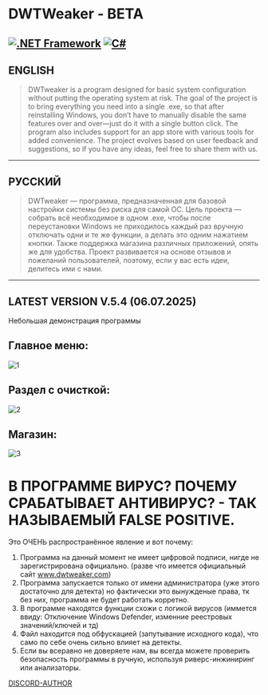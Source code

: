 # DWTWeaker - BETA

[![.NET Framework](https://img.shields.io/badge/.NET_Framework-4.8-blueviolet?logo=dotnet)](https://dotnet.microsoft.com/download/dotnet-framework)
[![C#](https://img.shields.io/badge/C%23-7.3-brightgreen?logo=csharp)](https://learn.microsoft.com/dotnet/csharp/whats-new/csharp-7-3)
---

## ENGLISH

> DWTweaker is a program designed for basic system configuration without putting the operating system at risk. The goal of the project is to bring everything you need into a single .exe, so that after reinstalling Windows, you don’t have to manually disable the same features over and over—just do it with a single button click. The program also includes support for an app store with various tools for added convenience. The project evolves based on user feedback and suggestions, so if you have any ideas, feel free to share them with us.

---

## РУССКИЙ

> DWTweaker — программа, предназначенная для базовой настройки системы без риска для самой ОС. Цель проекта — собрать всё необходимое в одном .exe, чтобы после переустановки Windows не приходилось каждый раз вручную отключать одни и те же функции, а делать это одним нажатием кнопки. Также поддержка магазина различных приложений, опять же для удобства. Проект развивается на основе отзывов и пожеланий пользователей, поэтому, если у вас есть идеи, делитесь ими с нами.

---

## LATEST VERSION V.5.4 (06.07.2025)

Небольшая демонстрация программы

## Главное меню:
![1](https://github.com/user-attachments/assets/e212ca57-bebe-4e6e-b0c8-58913e7a22ff)

## Раздел с очисткой:
![2](https://github.com/user-attachments/assets/4a506646-802a-47e6-80ff-bc5293f88aaf)

## Магазин:
![3](https://github.com/user-attachments/assets/120c844d-d894-4892-ad45-07e99685401d)

# В ПРОГРАММЕ ВИРУС? ПОЧЕМУ СРАБАТЫВАЕТ АНТИВИРУС? - ТАК НАЗЫВАЕМЫЙ FALSE POSITIVE.
Это ОЧЕНЬ распространённое явление и вот почему:

1. Программа на данный момент не имеет цифровой подписи, нигде не зарегистрирована официально. (разве что имеется официальный сайт www.dwtweaker.com)
2. Программа запускается только от имени администратора (уже этого достаточно для детекта) но фактически это вынужденые права, тк без них, программа не будет работать корретно.
3. В программе находятся функции схожи с логикой вирусов (иммется ввиду: Отключение Windows Defender, изменние реестровых значений/ключей и тд)
4. Файл находится под обфускацией (запутывание исходного кода), что само по себе очень сильно влияет на детекты. 
5. Если вы всеравно не доверяете нам, вы всегда можете проверить безопасность программы в ручную, используя риверс-инжиниринг или анализаторы.

[DISCORD-AUTHOR](https://discord.gg/uMjN6xrDjM)
